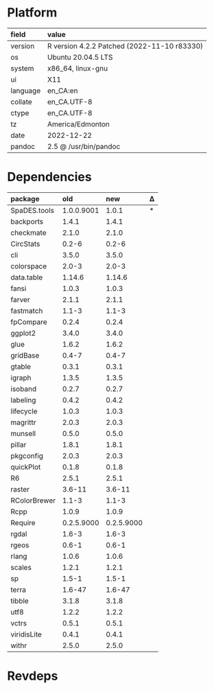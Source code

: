 # Platform

|field    |value                                       |
|:--------|:-------------------------------------------|
|version  |R version 4.2.2 Patched (2022-11-10 r83330) |
|os       |Ubuntu 20.04.5 LTS                          |
|system   |x86_64, linux-gnu                           |
|ui       |X11                                         |
|language |en_CA:en                                    |
|collate  |en_CA.UTF-8                                 |
|ctype    |en_CA.UTF-8                                 |
|tz       |America/Edmonton                            |
|date     |2022-12-22                                  |
|pandoc   |2.5 @ /usr/bin/pandoc                       |

# Dependencies

|package      |old        |new        |Δ  |
|:------------|:----------|:----------|:--|
|SpaDES.tools |1.0.0.9001 |1.0.1      |*  |
|backports    |1.4.1      |1.4.1      |   |
|checkmate    |2.1.0      |2.1.0      |   |
|CircStats    |0.2-6      |0.2-6      |   |
|cli          |3.5.0      |3.5.0      |   |
|colorspace   |2.0-3      |2.0-3      |   |
|data.table   |1.14.6     |1.14.6     |   |
|fansi        |1.0.3      |1.0.3      |   |
|farver       |2.1.1      |2.1.1      |   |
|fastmatch    |1.1-3      |1.1-3      |   |
|fpCompare    |0.2.4      |0.2.4      |   |
|ggplot2      |3.4.0      |3.4.0      |   |
|glue         |1.6.2      |1.6.2      |   |
|gridBase     |0.4-7      |0.4-7      |   |
|gtable       |0.3.1      |0.3.1      |   |
|igraph       |1.3.5      |1.3.5      |   |
|isoband      |0.2.7      |0.2.7      |   |
|labeling     |0.4.2      |0.4.2      |   |
|lifecycle    |1.0.3      |1.0.3      |   |
|magrittr     |2.0.3      |2.0.3      |   |
|munsell      |0.5.0      |0.5.0      |   |
|pillar       |1.8.1      |1.8.1      |   |
|pkgconfig    |2.0.3      |2.0.3      |   |
|quickPlot    |0.1.8      |0.1.8      |   |
|R6           |2.5.1      |2.5.1      |   |
|raster       |3.6-11     |3.6-11     |   |
|RColorBrewer |1.1-3      |1.1-3      |   |
|Rcpp         |1.0.9      |1.0.9      |   |
|Require      |0.2.5.9000 |0.2.5.9000 |   |
|rgdal        |1.6-3      |1.6-3      |   |
|rgeos        |0.6-1      |0.6-1      |   |
|rlang        |1.0.6      |1.0.6      |   |
|scales       |1.2.1      |1.2.1      |   |
|sp           |1.5-1      |1.5-1      |   |
|terra        |1.6-47     |1.6-47     |   |
|tibble       |3.1.8      |3.1.8      |   |
|utf8         |1.2.2      |1.2.2      |   |
|vctrs        |0.5.1      |0.5.1      |   |
|viridisLite  |0.4.1      |0.4.1      |   |
|withr        |2.5.0      |2.5.0      |   |

# Revdeps

